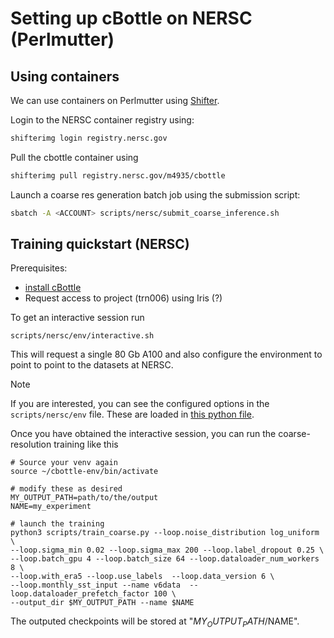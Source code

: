 # Setting up cBottle on NERSC (Perlmutter)

## Using containers
We can use containers on Perlmutter using [Shifter](https://docs.nersc.gov/development/containers/shifter/).

Login to the NERSC container registry using:
```bash
shifterimg login registry.nersc.gov
```

Pull the cbottle container using 
```bash
shifterimg pull registry.nersc.gov/m4935/cbottle
```

Launch a coarse res generation batch job using the submission script:
```bash
sbatch -A <ACCOUNT> scripts/nersc/submit_coarse_inference.sh
```

## Training quickstart (NERSC)

Prerequisites: 
- [install cBottle](../../docs/installation.md)
- Request access to project (trn006) using Iris (?)

To get an interactive session run
```
scripts/nersc/env/interactive.sh
```

This will request a single 80 Gb A100 and also configure the environment to
point to point to the datasets at NERSC. 

> [!NOTE]
> If you are interested, you can see the configured options in the `scripts/nersc/env` file. These are loaded in [this python file](../src/cbottle/config/environment.py).

Once you have obtained the interactive session, you can run the coarse-resolution training like this

```
# Source your venv again
source ~/cbottle-env/bin/activate

# modify these as desired
MY_OUTPUT_PATH=path/to/the/output
NAME=my_experiment

# launch the training
python3 scripts/train_coarse.py --loop.noise_distribution log_uniform \
--loop.sigma_min 0.02 --loop.sigma_max 200 --loop.label_dropout 0.25 \
--loop.batch_gpu 4 --loop.batch_size 64 --loop.dataloader_num_workers 8 \
--loop.with_era5 --loop.use_labels  --loop.data_version 6 \
--loop.monthly_sst_input --name v6data  --loop.dataloader_prefetch_factor 100 \
--output_dir $MY_OUTPUT_PATH --name $NAME
```

The outputed checkpoints will be stored at "$MY_OUTPUT_PATH/$NAME".
